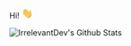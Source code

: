 Hi!   <img src="https://raw.githubusercontent.com/ABSphreak/ABSphreak/master/gifs/Hi.gif" width="20px"></h2>



<img align="left" alt="IrrelevantDev's Github Stats" src="https://github-readme-stats.vercel.app/api?username=Nexiesy&show_icons=true&theme=radical&count_private=true" />



